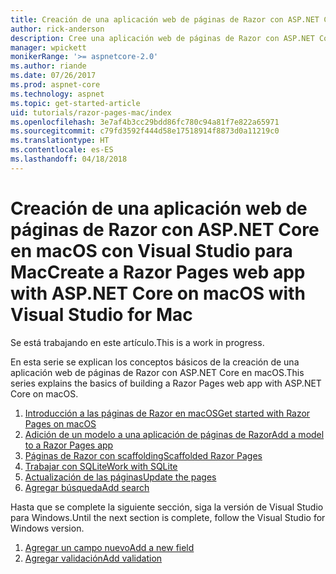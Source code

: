 ```yaml
---
title: Creación de una aplicación web de páginas de Razor con ASP.NET Core en macOS con Visual Studio para Mac
author: rick-anderson
description: Cree una aplicación web de páginas de Razor con ASP.NET Core y EF Core.
manager: wpickett
monikerRange: '>= aspnetcore-2.0'
ms.author: riande
ms.date: 07/26/2017
ms.prod: aspnet-core
ms.technology: aspnet
ms.topic: get-started-article
uid: tutorials/razor-pages-mac/index
ms.openlocfilehash: 3e7af4b3cc29bdd86fc780c94a81f7e822a65971
ms.sourcegitcommit: c79fd3592f444d58e17518914f8873d0a11219c0
ms.translationtype: HT
ms.contentlocale: es-ES
ms.lasthandoff: 04/18/2018
---
```

# <a name="create-a-razor-pages-web-app-with-aspnet-core-on-macos-with-visual-studio-for-mac"></a><span data-ttu-id="6e4b3-103">Creación de una aplicación web de páginas de Razor con ASP.NET Core en macOS con Visual Studio para Mac</span><span class="sxs-lookup"><span data-stu-id="6e4b3-103">Create a Razor Pages web app with ASP.NET Core on macOS with Visual Studio for Mac</span></span>

<span data-ttu-id="6e4b3-104">Se está trabajando en este artículo.</span><span class="sxs-lookup"><span data-stu-id="6e4b3-104">This is a work in progress.</span></span>

<span data-ttu-id="6e4b3-105">En esta serie se explican los conceptos básicos de la creación de una aplicación web de páginas de Razor con ASP.NET Core en macOS.</span><span class="sxs-lookup"><span data-stu-id="6e4b3-105">This series explains the basics of building a Razor Pages web app with ASP.NET Core on macOS.</span></span>

1. [<span data-ttu-id="6e4b3-106">Introducción a las páginas de Razor en macOS</span><span class="sxs-lookup"><span data-stu-id="6e4b3-106">Get started with Razor Pages on macOS</span></span>](xref:tutorials/razor-pages-mac/razor-pages-start)
1. [<span data-ttu-id="6e4b3-107">Adición de un modelo a una aplicación de páginas de Razor</span><span class="sxs-lookup"><span data-stu-id="6e4b3-107">Add a model to a Razor Pages app</span></span>](xref:tutorials/razor-pages-mac/model)
1. [<span data-ttu-id="6e4b3-108">Páginas de Razor con scaffolding</span><span class="sxs-lookup"><span data-stu-id="6e4b3-108">Scaffolded Razor Pages</span></span>](xref:tutorials/razor-pages-mac/page)
1. [<span data-ttu-id="6e4b3-109">Trabajar con SQLite</span><span class="sxs-lookup"><span data-stu-id="6e4b3-109">Work with SQLite</span></span>](xref:tutorials/razor-pages-mac/sql)
1. [<span data-ttu-id="6e4b3-110">Actualización de las páginas</span><span class="sxs-lookup"><span data-stu-id="6e4b3-110">Update the pages</span></span>](xref:tutorials/razor-pages-mac/da1)
1. [<span data-ttu-id="6e4b3-111">Agregar búsqueda</span><span class="sxs-lookup"><span data-stu-id="6e4b3-111">Add search</span></span>](xref:tutorials/razor-pages-mac/search)

<span data-ttu-id="6e4b3-112">Hasta que se complete la siguiente sección, siga la versión de Visual Studio para Windows.</span><span class="sxs-lookup"><span data-stu-id="6e4b3-112">Until the next section is complete, follow the Visual Studio for Windows version.</span></span>

1. [<span data-ttu-id="6e4b3-113">Agregar un campo nuevo</span><span class="sxs-lookup"><span data-stu-id="6e4b3-113">Add a new field</span></span>](xref:tutorials/razor-pages/new-field)
1. [<span data-ttu-id="6e4b3-114">Agregar validación</span><span class="sxs-lookup"><span data-stu-id="6e4b3-114">Add validation</span></span>](xref:tutorials/razor-pages/validation)
